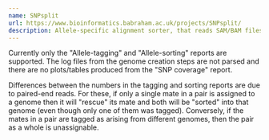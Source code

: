 ```yaml
---
name: SNPsplit
url: https://www.bioinformatics.babraham.ac.uk/projects/SNPsplit/
description: Allele-specific alignment sorter, that reads SAM/BAM files and determine the allelic origin of reads that cover known SNP positions
---
```


Currently only the "Allele-tagging" and "Allele-sorting" reports are supported.
The log files from the genome creation steps are not parsed and there are no plots/tables produced from the "SNP coverage" report.

Differences between the numbers in the tagging and sorting reports are due to paired-end reads.
For these, if only a single mate in a pair is assigned to a genome then it will "rescue" its mate and both will be "sorted" into that genome (even though only one of them was tagged).
Conversely, if the mates in a pair are tagged as arising from different genomes, then the pair as a whole is unassignable.
